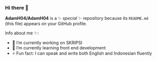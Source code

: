 ### Hi there 👋


**AdamH04/AdamH04** is a ✨ _special_ ✨ repository because its `README.md` (this file) appears on your GitHub profile.

Info about me ✨:

- 🔭 I’m currently working on SKRIPSI
- 🌱 I’m currently learning front end development
- ⚡ Fun fact: I can speak and write both English and Indonesian fluently
